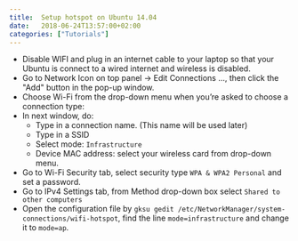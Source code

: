```yaml
---
title:  Setup hotspot on Ubuntu 14.04
date:   2018-06-24T13:57:00+02:00
categories: ["Tutorials"]
---
```


* Disable WIFI and plug in an internet cable to your laptop so that your Ubuntu is connect to a wired internet and wireless is disabled.
* Go to Network Icon on top panel -> Edit Connections …, then click the "Add" button in the pop-up window.
* Choose Wi-Fi from the drop-down menu when you’re asked to choose a connection type:
* In next window, do:
  * Type in a connection name. (This name will be used later)
  * Type in a SSID
  * Select mode: `Infrastructure`
  * Device MAC address: select your wireless card from drop-down menu.
* Go to Wi-Fi Security tab, select security type `WPA & WPA2 Personal` and set a password.
* Go to IPv4 Settings tab, from Method drop-down box select `Shared to other computers`
* Open the configuration file by ```gksu gedit /etc/NetworkManager/system-connections/wifi-hotspot```, find the line ```mode=infrastructure``` and change it to ```mode=ap```.
